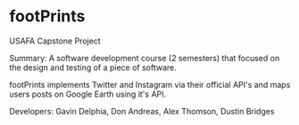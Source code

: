 footPrints
==========

USAFA Capstone Project

Summary: A software development course (2 semesters) that focused on the design and testing of a piece of software.

footPrints implements Twitter and Instagram via their official API's and maps users posts on Google Earth using it's API.

Developers: Gavin Delphia, Don Andreas, Alex Thomson, Dustin Bridges

